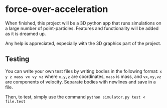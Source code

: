 force-over-acceleration
=======================

When finished, this project will be a 3D python app that runs simulations on a large number of point-particles. Features and functionality will be added as it is dreamed up.

Any help is appreciated, especially with the 3D graphics part of the project.

Testing
-------
You can write your own test files by writing bodies in the following format:
`x y z mass vx vy vz`
where `x,y,z` are coordinates, `mass` is mass, and `vx,vy,vz` are components of velocity.
Separate bodies with newlines and save in a file.

Then, to test, simply use the command
`python simulator.py test < file.test`
